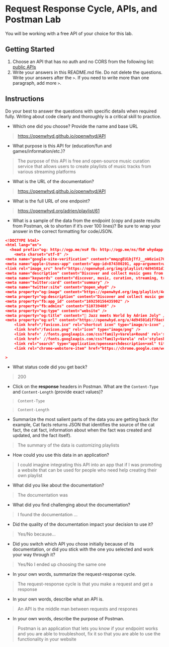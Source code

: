 # Request Response Cycle, APIs, and Postman Lab

You will be working with a free API of your choice for this lab.

## Getting Started

1. Choose an API that has no auth and no CORS from the following list: [public APIs](https://github.com/public-apis/public-apis)
1. Write your answers in this README.md file. Do not delete the questions. Write your answers after the `>`. If you need to write more than one paragraph, add more `>`.

## Instructions

Do your best to answer the questions with specific details when required fully. Writing about code clearly and thoroughly is a critical skill to practice. 

- Which one did you choose? Provide the name and base URL

> https://openwhyd.github.io/openwhyd/API

- What purpose is this API for (education/fun and games/information/etc.)?

> The purpose of this API is free and open-source music curation service that allows users to create playlists of music tracks from various streaming platforms

- What is the URL of the documentation?

> https://openwhyd.github.io/openwhyd/API

- What is the full URL of one endpoint?

> https://openwhyd.org/adrien/playlist/61

- What is a sample of the data from the endpoint (copy and paste results from Postman, ok to shorten if it’s over 100 lines)? Be sure to wrap your answer in the correct formatting for code/JSON.

```json
<!DOCTYPE html>
<html lang="en">
  <head prefix="og: http://ogp.me/ns# fb: http://ogp.me/ns/fb# whydapp: http://ogp.me/ns/fb/whydapp#">
    <meta charset="utf-8" />
<meta name="google-site-verification" content="mmqzgEU1bjTfJ__nW6zioi7O9vuur1SyYfW44DH6ozg" />
<meta name="apple-itunes-app" content="app-id=874380201, app-argument=whyd://app?href=http://openwhyd.org/u/4d94501d1f78ac091dbc9b4d/playlist/61">
<link rel="image_src" href="https://openwhyd.org/img/playlist/4d94501d1f78ac091dbc9b4d_61"/>
<meta name="description" content="Discover and collect music gems from Youtube, Soundcloud, Deezer and more" />
<meta name="keywords" content="discover, music, curation, streaming, tracks, youtube, soundcloud, bandcamp, playlists, play, free" />
<meta name="twitter:card" content="summary" />
<meta name="twitter:site" content="@open_whyd" />
<meta property="og:image" content="https://openwhyd.org/img/playlist/4d94501d1f78ac091dbc9b4d_61" />
<meta property="og:description" content="Discover and collect music gems from Youtube, Soundcloud, Deezer and more" />
<meta property="fb:app_id" content="169250156435902" />
<meta property="fb:admins" content="510739408" />
<meta property="og:type" content="website" />
<meta property="og:title" content="🎺 Jazz meets World by Adrien Joly" />
<meta property="og:url" content="https://openwhyd.org/u/4d94501d1f78ac091dbc9b4d/playlist/61" />
    <link href="/favicon.ico" rel="shortcut icon" type="image/x-icon" />
    <link href="/favicon.png" rel="icon" type="image/png" />
    <link href=' //fonts.googleapis.com/css?family=Varela+Round' rel='stylesheet' type='text/css'>
    <link href=' //fonts.googleapis.com/css?family=Varela' rel='stylesheet' type='text/css'>
    <link rel="search" type="application/opensearchdescription+xml" title="Whyd" href="https://openwhyd.org/html/opensearch.xml">
    <link rel="chrome-webstore-item" href="https://chrome.google.com/webstore/detail/foohaghobcolamikniehcnnijdjehfjk">

> 
```

- What status code did you get back?

> 200

- Click on the **response** headers in Postman. What are the `Content-Type` and `Content-Length` (provide exact values)?

> `Content-Type`

> `Content-Length`

- Summarize the most salient parts of the data you are getting back (for example, Cat facts returns JSON that identifies the source of the cat fact, the cat fact, information about when the fact was created and updated, and the fact itself).

> The summary of the data is customizing playlists 

- How could you use this data in an application?

> I could imagine integrating this API into an app that if I was promoting a website that can be used for people who need help creating their own playlist

- What did you like about the documentation?

> The documentation was 

- What did you find challenging about the documentation?

> I found the documentation ...

- Did the quality of the documentation impact your decision to use it?

> Yes/No because...

- Did you switch which API you chose initially because of its documentation, or did you stick with the one you selected and work your way through it?

> Yes/No I ended up choosing the same one 

- In your own words, summarize the request-response cycle.

> The request-response cycle is that you make a request and get a response

- In your own words, describe what an API is.

> An API is the middle man between requests and respones 

- In your own words, describe the purpose of Postman.

> Postman is an application that lets you know if your endpoint works and you are able to troubleshoot, fix it so that you are able to use the functionality in your website 
